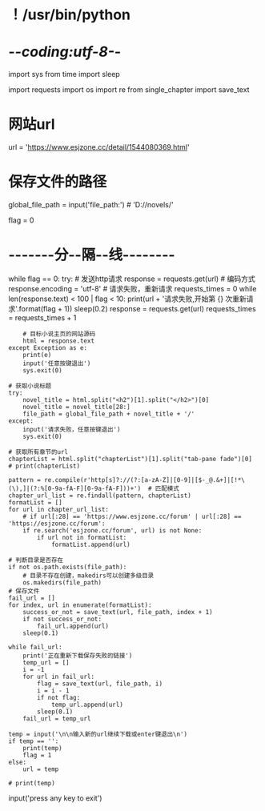 # ！/usr/bin/python
# -*-coding:utf-8-*-
import sys
from time import sleep

import requests
import os
import re
from single_chapter import save_text

# 网站url
url = 'https://www.esjzone.cc/detail/1544080369.html'
# 保存文件的路径
global_file_path = input('file_path:')  # 'D://novels/'

flag = 0
# -------分--隔--线--------
while flag == 0:
    try:
        # 发送http请求
        response = requests.get(url)
        # 编码方式
        response.encoding = 'utf-8'
        # 请求失败，重新请求
        requests_times = 0
        while len(response.text) < 100 | flag < 10:
            print(url + '请求失败,开始第 {} 次重新请求'.format(flag + 1))
            sleep(0.2)
            response = requests.get(url)
            requests_times = requests_times + 1

        # 目标小说主页的网站源码
        html = response.text
    except Exception as e:
        print(e)
        input('任意按键退出')
        sys.exit(0)

    # 获取小说标题
    try:
        novel_title = html.split("<h2")[1].split("</h2>")[0]
        novel_title = novel_title[28:]
        file_path = global_file_path + novel_title + '/'
    except:
        input('请求失败，任意按键退出')
        sys.exit(0)

    # 获取所有章节的url
    chapterList = html.split("chapterList")[1].split("tab-pane fade")[0]
    # print(chapterList)

    pattern = re.compile(r'http[s]?://(?:[a-zA-Z]|[0-9]|[$-_@.&+]|[!*\(\),]|(?:%[0-9a-fA-F][0-9a-fA-F]))+')  # 匹配模式
    chapter_url_list = re.findall(pattern, chapterList)
    formatList = []
    for url in chapter_url_list:
        # if url[:28] == 'https://www.esjzone.cc/forum' | url[:28] == 'https://esjzone.cc/forum':
        if re.search('esjzone.cc/forum', url) is not None:
            if url not in formatList:
                formatList.append(url)

    # 判断目录是否存在
    if not os.path.exists(file_path):
        # 目录不存在创建，makedirs可以创建多级目录
        os.makedirs(file_path)
    # 保存文件
    fail_url = []
    for index, url in enumerate(formatList):
        success_or_not = save_text(url, file_path, index + 1)
        if not success_or_not:
            fail_url.append(url)
        sleep(0.1)

    while fail_url:
        print('正在重新下载保存失败的链接')
        temp_url = []
        i = -1
        for url in fail_url:
            flag = save_text(url, file_path, i)
            i = i - 1
            if not flag:
                temp_url.append(url)
            sleep(0.1)
        fail_url = temp_url

    temp = input('\n\n输入新的url继续下载或enter键退出\n')
    if temp == '':
        print(temp)
        flag = 1
    else:
        url = temp

    # print(temp)
input('press any key to exit')

